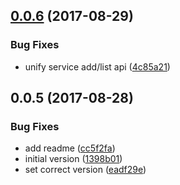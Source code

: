 <a name="0.0.6"></a>
## [0.0.6](https://github.com/softwaregroup-bg/ut-port-registry/compare/v0.0.5...v0.0.6) (2017-08-29)


### Bug Fixes

* unify service add/list api ([4c85a21](https://github.com/softwaregroup-bg/ut-port-registry/commit/4c85a21))



<a name="0.0.5"></a>
## 0.0.5 (2017-08-28)


### Bug Fixes

* add readme ([cc5f2fa](https://github.com/softwaregroup-bg/ut-port-registry/commit/cc5f2fa))
* initial version ([1398b01](https://github.com/softwaregroup-bg/ut-port-registry/commit/1398b01))
* set correct version ([eadf29e](https://github.com/softwaregroup-bg/ut-port-registry/commit/eadf29e))



